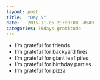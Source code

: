 ```yaml
---
layout: post
title:  "Day 5"
date:   2016-11-05 21:00:00 -0500
categories: 30days gratitude
---
```

* I’m grateful for friends
* I’m grateful for backyard fires
* I’m grateful for giant leaf piles
* I’m grateful for birthday parties
* I’m grateful for pizza